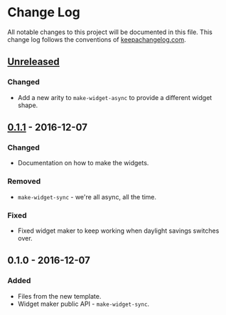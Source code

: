 # Change Log
All notable changes to this project will be documented in this file. This change log follows the conventions of [keepachangelog.com](http://keepachangelog.com/).

## [Unreleased]
### Changed
- Add a new arity to `make-widget-async` to provide a different widget shape.

## [0.1.1] - 2016-12-07
### Changed
- Documentation on how to make the widgets.

### Removed
- `make-widget-sync` - we're all async, all the time.

### Fixed
- Fixed widget maker to keep working when daylight savings switches over.

## 0.1.0 - 2016-12-07
### Added
- Files from the new template.
- Widget maker public API - `make-widget-sync`.

[Unreleased]: https://github.com/your-name/blog-search/compare/0.1.1...HEAD
[0.1.1]: https://github.com/your-name/blog-search/compare/0.1.0...0.1.1
